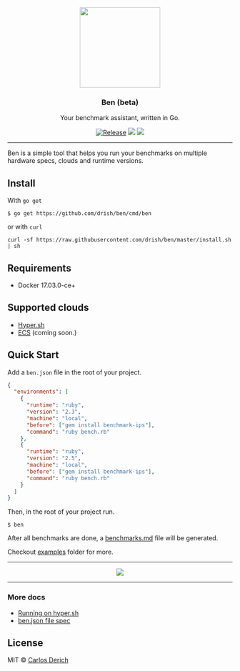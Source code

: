 <p align="center">
  <img src="https://rawgit.com/drish/ben/master/assets/ben.png" height="180" />
  <h3 align="center">Ben (beta)</h3>
  <p align="center">Your benchmark assistant, written in Go.</p>
  <p align="center">
    <a href="https://github.com/drish/ben/releases/latest"><img alt="Release" src="https://img.shields.io/github/release/drish/ben.svg?style=flat-square"></a>
    <a href="https://travis-ci.org/drish/ben"><img src="https://travis-ci.org/drish/ben.svg?branch=master"></a>
    <a href="https://github.com/drish/ben/blob/master/LICENSE)"><img src="http://img.shields.io/badge/license-MIT-blue.svg"></a>
  </p>
</p>

---

Ben is a simple tool that helps you run your benchmarks on multiple hardware specs, clouds and runtime versions.

## Install

With `go get`
```
$ go get https://github.com/drish/ben/cmd/ben
```

or with `curl`

```
curl -sf https://raw.githubusercontent.com/drish/ben/master/install.sh | sh
```

## Requirements

- Docker 17.03.0-ce+

## Supported clouds

  * [Hyper.sh](https://hyper.sh)
  * [ECS](https://aws.amazon.com/ecs/) (coming soon.)

## Quick Start

Add a `ben.json` file in the root of your project.

```json
{
  "environments": [
    {
      "runtime": "ruby",
      "version": "2.3",
      "machine": "local",
      "before": ["gem install benchmark-ips"],
      "command": "ruby bench.rb"
    },
    {
      "runtime": "ruby",
      "version": "2.5",
      "machine": "local",
      "before": ["gem install benchmark-ips"],
      "command": "ruby bench.rb"
    }
  ]
}

```


Then, in the root of your project run.

```
$ ben
```

After all benchmarks are done, a [benchmarks.md](https://github.com/drish/ben/tree/master/_examples/go/local/benchmarks.md) file will be generated.

Checkout [examples](https://github.com/drish/ben/tree/master/_examples) folder for more.

---

<p align="center">
  <img src="https://rawgit.com/drish/ben/master/assets/demo.gif"/>
</p>

---

### More docs

  * [Running on hyper.sh](https://github.com/drish/ben/blob/master/docs/running-on-hyper.md)
  * [ben.json file spec](https://github.com/drish/ben/blob/master/docs/ben-json-spec.md)

## License

MIT © [Carlos Derich](https://dri.sh)
